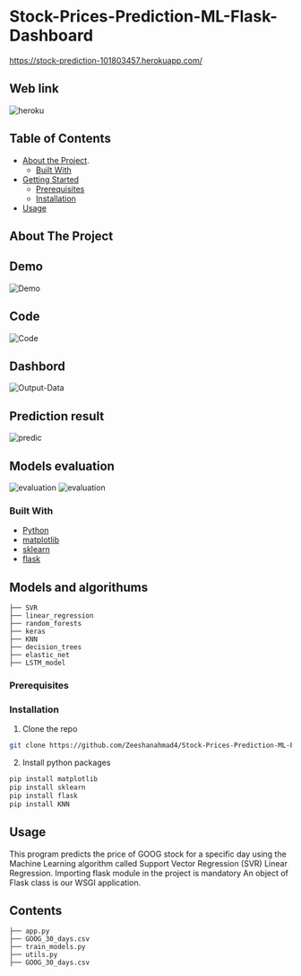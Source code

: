 # Stock-Prices-Prediction-ML-Flask-Dashboard
https://stock-prediction-101803457.herokuapp.com/
## Web link
![heroku](https://stock-prediction-101803457.herokuapp.com/)

<!-- TABLE OF CONTENTS -->
## Table of Contents

* [About the Project](#about-the-project).
  * [Built With](#built-with)
* [Getting Started](#getting-started)
  * [Prerequisites](#prerequisites)
  * [Installation](#installation)
* [Usage](#usage)

<!-- ABOUT THE PROJECT -->
## About The Project
## Demo
![Demo](https://github.com/Zeeshanahmad4/Stock-Prices-Prediction-ML-Flask-Dashboard/blob/master/pics/ezgif.com-video-to-gif.gif)

## Code
![Code](https://github.com/Zeeshanahmad4/Stock-Prices-Prediction-ML-Flask-Dashboard/blob/master/pics/code.PNG)

## Dashbord
![Output-Data](https://github.com/Zeeshanahmad4/Stock-Prices-Prediction-ML-Flask-Dashboard/blob/master/pics/Capture3.PNG)


## Prediction result
![predic](https://github.com/Zeeshanahmad4/Stock-Prices-Prediction-ML-Flask-Dashboard/blob/master/pics/Capture1.PNG)

## Models evaluation
![evaluation](https://github.com/Zeeshanahmad4/Stock-Prices-Prediction-ML-Flask-Dashboard/blob/master/pics/Capture2.PNG)
![evaluation](https://github.com/Zeeshanahmad4/Stock-Prices-Prediction-ML-Flask-Dashboard/blob/master/pics/Plot.png)

### Built With
* [Python](https://www.python.org/)
* [matplotlib](https://www.python.org/)
* [sklearn](https://www.python.org/)
* [flask](https://www.python.org/)


## Models and algorithums

```
├── SVR
├── linear_regression
├── random_forests
├── keras
├── KNN
├── decision_trees
├── elastic_net
├── LSTM_model

```

### Prerequisites

### Installation
1. Clone the repo
```sh
git clone https://github.com/Zeeshanahmad4/Stock-Prices-Prediction-ML-Flask-Dashboard.git
```

2. Install python packages
```sh
pip install matplotlib
pip install sklearn
pip install flask
pip install KNN
```

<!-- USAGE EXAMPLES -->
## Usage

This program predicts the price of GOOG stock for a specific day using the Machine Learning algorithm called Support Vector Regression (SVR) Linear Regression.
Importing flask module in the project is mandatory
An object of Flask class is our WSGI application.


## Contents

```
├── app.py
├── GOOG_30_days.csv
├── train_models.py
├── utils.py
├── GOOG_30_days.csv
```
